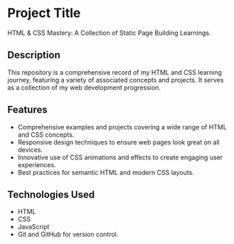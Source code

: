 # Project Title

HTML & CSS Mastery: A Collection of Static Page Building Learnings.

## Description

This repository is a comprehensive record of my HTML and CSS learning journey, featuring a variety of associated concepts and projects. It serves as a collection of my web development progression.

## Features

- Comprehensive examples and projects covering a wide range of HTML and CSS concepts.
- Responsive design techniques to ensure web pages look great on all devices.
- Innovative use of CSS animations and effects to create engaging user experiences.
- Best practices for semantic HTML and modern CSS layouts.

## Technologies Used

- HTML
- CSS
- JavaScript
- Git and GitHub for version control.
